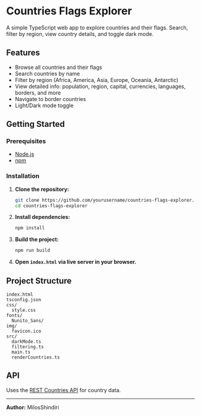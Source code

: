 # Countries Flags Explorer

A simple TypeScript web app to explore countries and their flags. Search, filter by region, view country details, and toggle dark mode.

## Features

- Browse all countries and their flags
- Search countries by name
- Filter by region (Africa, America, Asia, Europe, Oceania, Antarctic)
- View detailed info: population, region, capital, currencies, languages, borders, and more
- Navigate to border countries
- Light/Dark mode toggle

## Getting Started

### Prerequisites

- [Node.js](https://nodejs.org/)
- [npm](https://www.npmjs.com/)

### Installation

1. **Clone the repository:**
   ```sh
   git clone https://github.com/yourusername/countries-flags-explorer.git
   cd countries-flags-explorer
   ```

2. **Install dependencies:**
   ```sh
   npm install
   ```

3. **Build the project:**
   ```sh
   npm run build
   ```

4. **Open `index.html` via live server in your browser.**

## Project Structure

```
index.html
tsconfig.json
css/
  style.css
fonts/
  Nunito_Sans/
img/
  favicon.ico
src/
  darkMode.ts
  filtering.ts
  main.ts
  renderCountries.ts
```

## API

Uses the [REST Countries API](https://restcountries.com/) for country data.

---

**Author:** MilosShindiri
